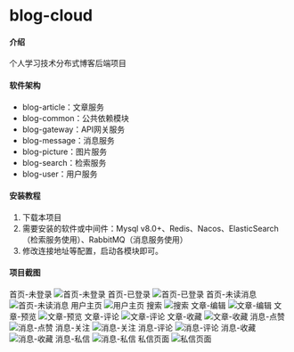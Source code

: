 # blog-cloud

#### 介绍

个人学习技术分布式博客后端项目

#### 软件架构

- blog-article：文章服务
- blog-common：公共依赖模块
- blog-gateway：API网关服务
- blog-message：消息服务
- blog-picture：图片服务
- blog-search：检索服务
- blog-user：用户服务


#### 安装教程

1. 下载本项目
2. 需要安装的软件或中间件：Mysql v8.0+、Redis、Nacos、ElasticSearch（检索服务使用）、RabbitMQ（消息服务使用）
3. 修改连接地址等配置，启动各模块即可。

#### 项目截图

首页-未登录
![首页-未登录](https://github.com/user-attachments/assets/a8278616-56a3-4cf5-9358-7ead5d32caeb)
首页-已登录
![首页-已登录](https://github.com/user-attachments/assets/fda36f61-2144-474f-9a11-724819e445fd)
首页-未读消息
![首页-未读消息](https://github.com/user-attachments/assets/87967e9b-086b-40b3-a03e-581b3a899639)
用户主页
![用户主页](https://github.com/user-attachments/assets/d27c63d2-138a-42d6-bd4a-d28c01872063)
搜索
![搜索](https://github.com/user-attachments/assets/f8211331-3df5-4d8b-a81a-30e9241d074c)
文章-编辑
![文章-编辑](https://github.com/user-attachments/assets/5723c839-afcc-475c-bd56-fbeb08e5273c)
文章-预览
![文章-预览](https://github.com/user-attachments/assets/21257b0a-8d43-455e-ae73-e35644cbb801)
文章-评论
![文章-评论](https://github.com/user-attachments/assets/ff70f793-4ac0-46b2-9a09-fad7e68fcda3)
文章-收藏
![文章-收藏](https://github.com/user-attachments/assets/4f18ce1e-be5a-49cd-8e0f-e9014093e4d6)
消息-点赞
![消息-点赞](https://github.com/user-attachments/assets/423c673d-2029-42ba-af10-afc4b65806a6)
消息-关注
![消息-关注](https://github.com/user-attachments/assets/d322dd02-9a2f-454a-8aeb-9de59ae1c23e)
消息-评论
![消息-评论](https://github.com/user-attachments/assets/fd3b93db-c464-453c-a526-1dd87bb5f366)
消息-收藏
![消息-收藏](https://github.com/user-attachments/assets/be6c0156-f6da-472e-a665-669aadce89f8)
消息-私信
![消息-私信](https://github.com/user-attachments/assets/ea68610c-832f-4041-a66e-3e98257f50f7)
私信页面
![私信页面](https://github.com/user-attachments/assets/c3a83d5a-aa2a-4eb8-a494-edd2ef359061)